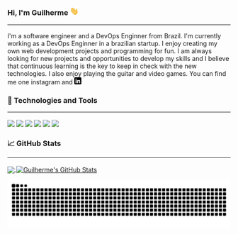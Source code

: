 <!--<img src="GuilhermeAR-Oliveira/.png" alt="banner that says Guilherme - software engineer, alongside a cartoon illustration of Guilherme"> -->

### Hi, I'm Guilherme <img src="https://github.com/GuilhermeAR-Oliveira/GuilhermeAR-Oliveira/blob/master/wave.gif" width="20px"> <hr>

I'm a software engineer and a DevOps Enginner from Brazil. I'm currently working as a DevOps Enginner in a brazilian startup. 
I enjoy creating my own web development projects and programming for fun.  I am always looking for new projects and opportunities to develop my skills
and I believe that continuous learning is the key to keep in check with the new technologies. I also enjoy playing the guitar and video games. You can find me one 
instagram and <a href="https://www.linkedin.com/in/guilherme-oliveira-86ar/"> <img src="https://github.com/GuilhermeAR-Oliveira/GuilhermeAR-Oliveira/blob/master/linkedin-3-16.png"/> </a>

### 🔧 Technologies and Tools <hr>

![](https://img.shields.io/badge/OS-Linux-informational?style=flat&logo=linux&logoColor=white&color=2bbc8a)
![](https://img.shields.io/badge/Shell-Bash-informational?style=flat&logo=gnu-bash&logoColor=white&color=2bbc8a)
![](https://img.shields.io/badge/Editor-VSCode-informational?style=flat&logoColor=white&color=2bbc8a)
![](https://img.shields.io/badge/Code-Python-informational?style=flat&logo=python&logoColor=white&color=2bbc8a)
![](https://img.shields.io/badge/Code-JavaScript-informational?style=flat&logo=javascript&logoColor=white&color=2bbc8a)
![](https://img.shields.io/badge/Tools-Docker-informational?style=flat&logo=docker&logoColor=white&color=2bbc8a)

### &#x1f4c8; GitHub Stats <hr>

<!-- <img align="center" src="https://github-readme-stats.vercel.app/api/<CARD_TYPE>/?username=<USERNAME>&theme=<THEME_NAME>" /> -->

<a href="https://github.com/GuilhermeAR-Oliveira/GuilhermeAR-Oliveira">
  <img align="center" src="https://github-readme-stats.vercel.app/api/top-langs/?username=GuilhermeAR-Oliveira&hide=text&title_color=ffffff&text_color=c9cacc&icon_color=2bbc8a&bg_color=1d1f21&langs_count=3" />
</a>

<a href="https://github.com/GuilhermeAR-Oliveira/GuilhermeAR-Oliveira">
  <img align="center" src="https://github-readme-stats.vercel.app/api?username=GuilhermeAR-Oliveira&show_icons=true&line_height=27&count_private=true&title_color=ffffff&text_color=c9cacc&icon_color=2bbc8a&bg_color=1d1f21" alt="Guilherme's GitHub Stats" />
</a>

![Snake animation](https://github.com/GuilhermeAR-Oliveira/GuilhermeAR-Oliveira/blob/output/github-contribution-grid-snake.svg)
